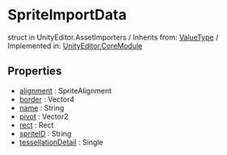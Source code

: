 # SpriteImportData
struct in UnityEditor.AssetImporters
 / Inherits from: <a href="https://docs.unity3d.com/6000.2/Documentation/ScriptReference/ValueType.html">ValueType</a> / Implemented in: <a href="https://docs.unity3d.com/6000.2/Documentation/ScriptReference/UnityEditor.CoreModule.html">UnityEditor.CoreModule</a>

## Properties
- <a href="https://docs.unity3d.com/6000.2/Documentation/ScriptReference/SpriteImportData-alignment.html">alignment</a> : SpriteAlignment
- <a href="https://docs.unity3d.com/6000.2/Documentation/ScriptReference/SpriteImportData-border.html">border</a> : Vector4
- <a href="https://docs.unity3d.com/6000.2/Documentation/ScriptReference/SpriteImportData-name.html">name</a> : String
- <a href="https://docs.unity3d.com/6000.2/Documentation/ScriptReference/SpriteImportData-pivot.html">pivot</a> : Vector2
- <a href="https://docs.unity3d.com/6000.2/Documentation/ScriptReference/SpriteImportData-rect.html">rect</a> : Rect
- <a href="https://docs.unity3d.com/6000.2/Documentation/ScriptReference/SpriteImportData-spriteID.html">spriteID</a> : String
- <a href="https://docs.unity3d.com/6000.2/Documentation/ScriptReference/SpriteImportData-tessellationDetail.html">tessellationDetail</a> : Single
